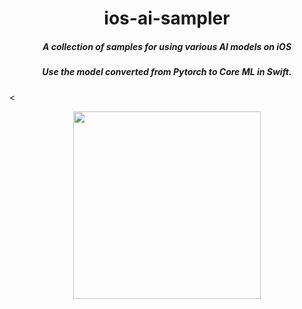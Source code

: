 # <div align="center">ios-ai-sampler</div>
##### <div align="center">A collection of samples for using various AI models on iOS</div>
##### <div align="center">Use the model converted from Pytorch to Core ML in Swift.</div>

<<p align="center">
<img src=https://github.com/john-rocky/ios-ai-sampler/assets/23278992/cddb76d7-289f-4e50-afbd-a71cc914de7f width=300>
</p>
